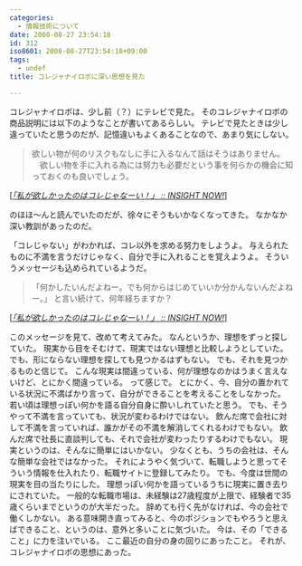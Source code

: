 ```yaml
---
categories:
  - 情報技術について
date: 2008-08-27 23:54:18
id: 312
iso8601: 2008-08-27T23:54:18+09:00
tags:
  - undef
title: コレジャナイロボに深い思想を見た

---
```


<p>コレジャナイロボは、少し前（？）にテレビで見た。
そのコレジャナイロボの商品説明には以下のようなことが書いてあるらしい。
テレビで見たときは少し違っていたと思うのだが、記憶違いもよくあることなので、あまり気にしない。</p>

<blockquote cite="http://www.insightnow.jp/article/1911" title="「私が欲しかったのはコレじゃなーい！」 :: INSIGHT NOW!" class="blockquote"><p>欲しい物が何のリスクもなしに手に入るなんて話はそうはありません。  　欲しい物を手に入れる為には努力も必要だという事を何らかの機会に知っておくのも良いでしょう。</p></blockquote>

<div class="cite">[<cite><a href="http://www.insightnow.jp/article/1911">「私が欲しかったのはコレじゃなーい！」 :: INSIGHT NOW!</a></cite>]</div>

<p>のほほ～んと読んでいたのだが、徐々にそうもいかなくなってきた。
なかなか深い教訓があったのだ。</p>

<p>
「コレじゃない」がわかれば、コレ以外を求める努力をしようよ。
与えられたものに不満を言うだけじゃなく、自分で手に入れることを覚えようよ。
そういうメッセージも込められているようだ。</p>

<blockquote cite="http://www.insightnow.jp/article/1911" title="「私が欲しかったのはコレじゃなーい！」 :: INSIGHT NOW!" class="blockquote"><p>「何かしたいんだよねー。でも何からはじめていいか分かんないんだよねー。」  と言い続けて、何年経ちますか？</p></blockquote>

<div class="cite">[<cite><a href="http://www.insightnow.jp/article/1911">「私が欲しかったのはコレじゃなーい！」 :: INSIGHT NOW!</a></cite>]</div>

<p>このメッセージを見て、改めて考えてみた。
なんというか、理想をずっと探していた。
現実から目をそむけて、現実ではない理想と比較しようとしていた。
でも、形にならない理想を探しても見つかるはずもない。
でも、それを見つかるものと信じて。
こんな現実は間違っている、何が理想なのかはうまく言えないけど、とにかく間違っている。
って感じで。
とにかく、今、自分の置かれている状況に不満ばかり言って、自分ができることを考えることをしなかった。
若い頃は理想っぽい何かを語る自分自身に酔いしれていたと思う。
でも、そうやって不満を言っていても、状況が変わるわけではない。
飲んだ席で会社に対して不満を言っていれば、誰かがその不満を解消してくれるわけでもない。
飲んだ席で社長に直談判しても、それで会社が変わったりするわけでもない。
現実というのは、そんなに簡単にはいかない。
少なくとも、うちの会社は、そんな簡単な会社ではなかった。
それにようやく気づいて、転職しようと思ってそういう情報を仕入れたり、転職サイトに登録してみたり。
でも、今度は世間の現実を目の当たりにした。
理想っぽい何かを語っているうちに現実に置き去りにされていた。
一般的な転職市場は、未経験は27歳程度が上限で、経験者で35歳くらいまでというのが大半だった。
辞めても行く先がなければ、今の会社で働くしかない。
ある意味開き直ってみると、今のポジションでもやろうと思えばできること、というのは、意外と多いことに気づいた。
今は、その「できること」に力を注いでいる。
ここ最近の自分の身の回りにあったこと。
それが、コレジャナイロボの思想にあった。</p>
    	